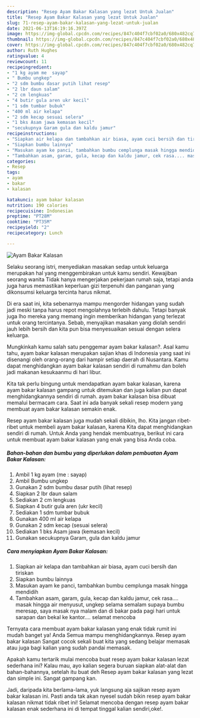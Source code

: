 ```yaml
---
description: "Resep Ayam Bakar Kalasan yang lezat Untuk Jualan"
title: "Resep Ayam Bakar Kalasan yang lezat Untuk Jualan"
slug: 71-resep-ayam-bakar-kalasan-yang-lezat-untuk-jualan
date: 2021-06-13T16:19:16.397Z
image: https://img-global.cpcdn.com/recipes/847c404f7cbf02a0/680x482cq70/ayam-bakar-kalasan-foto-resep-utama.jpg
thumbnail: https://img-global.cpcdn.com/recipes/847c404f7cbf02a0/680x482cq70/ayam-bakar-kalasan-foto-resep-utama.jpg
cover: https://img-global.cpcdn.com/recipes/847c404f7cbf02a0/680x482cq70/ayam-bakar-kalasan-foto-resep-utama.jpg
author: Ruth Hughes
ratingvalue: 4
reviewcount: 11
recipeingredient:
- "1 kg ayam me  sayap"
- " Bumbu ungkep"
- "2 sdm bumbu dasar putih lihat resep"
- "2 lbr daun salam"
- "2 cm lengkuas"
- "4 butir gula aren ukr kecil"
- "1 sdm tumbar bubuk"
- "400 ml air kelapa"
- "2 sdm kecap sesuai selera"
- "1 bks Asam jawa kemasan kecil"
- "secukupnya Garam gula dan kaldu jamur"
recipeinstructions:
- "Siapkan air kelapa dan tambahkan air biasa, ayam cuci bersih dan tiriskan"
- "Siapkan bumbu lainnya"
- "Masukan ayam ke panci, tambahkan bumbu cemplunga masak hingga mendidih"
- "Tambahkan asam, garam, gula, kecap dan kaldu jamur, cek rasa.... masak hingga air menyusut, ungkep selama semalam supaya bumbu meresap, saya masak nya malam dan di bakar pada pagi hari untuk sarapan dan bekal ke kantor.... selamat mencoba"
categories:
- Resep
tags:
- ayam
- bakar
- kalasan

katakunci: ayam bakar kalasan 
nutrition: 190 calories
recipecuisine: Indonesian
preptime: "PT28M"
cooktime: "PT35M"
recipeyield: "2"
recipecategory: Lunch

---
```



![Ayam Bakar Kalasan](https://img-global.cpcdn.com/recipes/847c404f7cbf02a0/680x482cq70/ayam-bakar-kalasan-foto-resep-utama.jpg)

Selaku seorang istri, menyediakan masakan sedap untuk keluarga merupakan hal yang menggembirakan untuk kamu sendiri. Kewajiban seorang  wanita Tidak hanya mengerjakan pekerjaan rumah saja, tetapi anda juga harus memastikan keperluan gizi terpenuhi dan panganan yang dikonsumsi keluarga tercinta harus nikmat.

Di era  saat ini, kita sebenarnya mampu mengorder hidangan yang sudah jadi meski tanpa harus repot mengolahnya terlebih dahulu. Tetapi banyak juga lho mereka yang memang ingin memberikan hidangan yang terlezat untuk orang tercintanya. Sebab, menyajikan masakan yang diolah sendiri jauh lebih bersih dan kita pun bisa menyesuaikan sesuai dengan selera keluarga. 



Mungkinkah kamu salah satu penggemar ayam bakar kalasan?. Asal kamu tahu, ayam bakar kalasan merupakan sajian khas di Indonesia yang saat ini disenangi oleh orang-orang dari hampir setiap daerah di Nusantara. Kamu dapat menghidangkan ayam bakar kalasan sendiri di rumahmu dan boleh jadi makanan kesukaanmu di hari libur.

Kita tak perlu bingung untuk mendapatkan ayam bakar kalasan, karena ayam bakar kalasan gampang untuk ditemukan dan juga kalian pun dapat menghidangkannya sendiri di rumah. ayam bakar kalasan bisa dibuat memalui bermacam cara. Saat ini ada banyak sekali resep modern yang membuat ayam bakar kalasan semakin enak.

Resep ayam bakar kalasan juga mudah sekali dibikin, lho. Kita jangan ribet-ribet untuk membeli ayam bakar kalasan, karena Kita dapat menghidangkan sendiri di rumah. Untuk Anda yang hendak membuatnya, berikut ini cara untuk membuat ayam bakar kalasan yang enak yang bisa Anda coba.

<!--inarticleads1-->

##### Bahan-bahan dan bumbu yang diperlukan dalam pembuatan Ayam Bakar Kalasan:

1. Ambil 1 kg ayam (me : sayap)
1. Ambil  Bumbu ungkep
1. Gunakan 2 sdm bumbu dasar putih (lihat resep)
1. Siapkan 2 lbr daun salam
1. Sediakan 2 cm lengkuas
1. Siapkan 4 butir gula aren (ukr kecil)
1. Sediakan 1 sdm tumbar bubuk
1. Gunakan 400 ml air kelapa
1. Gunakan 2 sdm kecap (sesuai selera)
1. Sediakan 1 bks Asam jawa (kemasan kecil)
1. Gunakan secukupnya Garam, gula dan kaldu jamur




<!--inarticleads2-->

##### Cara menyiapkan Ayam Bakar Kalasan:

1. Siapkan air kelapa dan tambahkan air biasa, ayam cuci bersih dan tiriskan
1. Siapkan bumbu lainnya
1. Masukan ayam ke panci, tambahkan bumbu cemplunga masak hingga mendidih
1. Tambahkan asam, garam, gula, kecap dan kaldu jamur, cek rasa.... masak hingga air menyusut, ungkep selama semalam supaya bumbu meresap, saya masak nya malam dan di bakar pada pagi hari untuk sarapan dan bekal ke kantor.... selamat mencoba




Ternyata cara membuat ayam bakar kalasan yang enak tidak rumit ini mudah banget ya! Anda Semua mampu menghidangkannya. Resep ayam bakar kalasan Sangat cocok sekali buat kita yang sedang belajar memasak atau juga bagi kalian yang sudah pandai memasak.

Apakah kamu tertarik mulai mencoba buat resep ayam bakar kalasan lezat sederhana ini? Kalau mau, ayo kalian segera buruan siapkan alat-alat dan bahan-bahannya, setelah itu buat deh Resep ayam bakar kalasan yang lezat dan simple ini. Sangat gampang kan. 

Jadi, daripada kita berlama-lama, yuk langsung aja sajikan resep ayam bakar kalasan ini. Pasti anda tak akan nyesel sudah bikin resep ayam bakar kalasan nikmat tidak ribet ini! Selamat mencoba dengan resep ayam bakar kalasan enak sederhana ini di tempat tinggal kalian sendiri,oke!.

